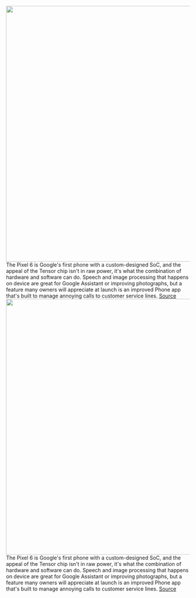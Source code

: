 <img src='https://cdn.vox-cdn.com/thumbor/GsoB6jrQv88s58mk5Bq2zwLLwGE=/0x0:2040x1360/1200x800/filters:focal(857x517:1183x843)/cdn.vox-cdn.com/uploads/chorus_image/image/70016598/bfarsace_211014_4802_0052.0.jpg' width='700px' /><br/>
The Pixel 6 is Google's first phone with a custom-designed SoC, and the appeal of the Tensor chip isn't in raw power, it's what the combination of hardware and software can do. Speech and image processing that happens on device are great for Google Assistant or improving photographs, but a feature many owners will appreciate at launch is an improved Phone app that's built to manage annoying calls to customer service lines.
<a href='https://www.theverge.com/2021/10/19/22734372/google-pixel-6-call-customer-service-features-android-12'> Source <a/><img src='https://cdn.vox-cdn.com/thumbor/GsoB6jrQv88s58mk5Bq2zwLLwGE=/0x0:2040x1360/1200x800/filters:focal(857x517:1183x843)/cdn.vox-cdn.com/uploads/chorus_image/image/70016598/bfarsace_211014_4802_0052.0.jpg' width='700px' /><br/>
The Pixel 6 is Google's first phone with a custom-designed SoC, and the appeal of the Tensor chip isn't in raw power, it's what the combination of hardware and software can do. Speech and image processing that happens on device are great for Google Assistant or improving photographs, but a feature many owners will appreciate at launch is an improved Phone app that's built to manage annoying calls to customer service lines.
<a href='https://www.theverge.com/2021/10/19/22734372/google-pixel-6-call-customer-service-features-android-12'> Source <a/>